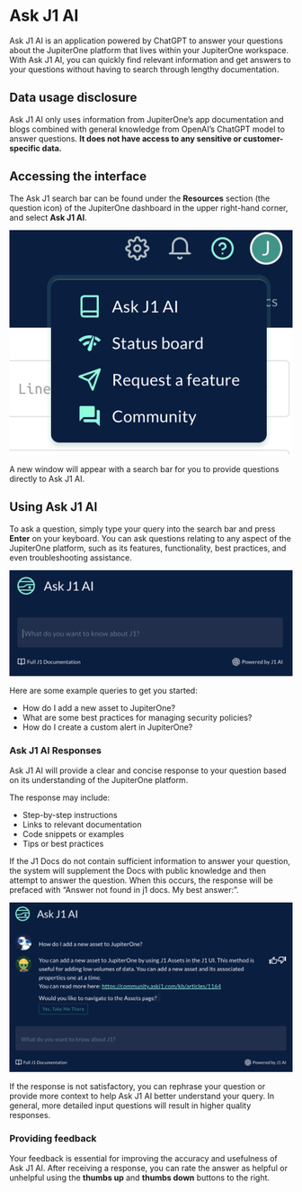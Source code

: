 # Ask J1 AI

Ask J1 AI is an application powered by ChatGPT to answer your questions about the JupiterOne platform that lives within your JupiterOne workspace. With Ask J1 AI, you can quickly find relevant information and get answers to your questions without having to search through lengthy documentation.

## Data usage disclosure

Ask J1 AI only uses information from JupiterOne’s app documentation and blogs combined with general knowledge from OpenAI’s ChatGPT model to answer questions. **It does not have access to any sensitive or customer-specific data.**

## Accessing the interface

The Ask J1 search bar can be found under the **Resources** section (the question icon) of the JupiterOne dashboard in the upper right-hand corner, and select **Ask J1 AI**.

![](../assets/askj1-ai-resource-icon.png)

A new window will appear with a search bar for you to provide questions directly to Ask J1 AI. 

## Using Ask J1 AI

To ask a question, simply type your query into the search bar and press **Enter** on your keyboard. You can ask questions relating to any aspect of the JupiterOne platform, such as its features, functionality, best practices, and even troubleshooting assistance.

![](../assets/askj1-ai-search-bar.png)

Here are some example queries to get you started:

- How do I add a new asset to JupiterOne?
- What are some best practices for managing security policies?
- How do I create a custom alert in JupiterOne?

### Ask J1 AI Responses

Ask J1 AI will provide a clear and concise response to your question based on its understanding of the JupiterOne platform. 

The response may include:
- Step-by-step instructions
- Links to relevant documentation
- Code snippets or examples
- Tips or best practices

If the J1 Docs do not contain sufficient information to answer your question, the system will supplement the Docs with public knowledge and then attempt to answer the question. When this occurs, the response will be prefaced with “Answer not found in j1 docs. My best answer:”.

![](..assets/../../assets/askj1-ai-answer.png)

If the response is not satisfactory, you can rephrase your question or provide more context to help Ask J1 AI better understand your query. In general, more detailed input questions will result in higher quality responses.

### Providing feedback

Your feedback is essential for improving the accuracy and usefulness of Ask J1 AI. After receiving a response, you can rate the answer as helpful or unhelpful using the **thumbs up** and **thumbs down** buttons to the right. 




